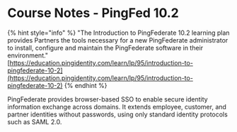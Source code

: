 # Course Notes - PingFed 10.2

{% hint style="info" %}
"The Introduction to PingFederate 10.2 learning plan provides Partners the tools necessary for a new PingFederate administrator to install, configure and maintain the PingFederate software in their environment."  
[https://education.pingidentity.com/learn/lp/95/introduction-to-pingfederate-10-2](https://education.pingidentity.com/learn/lp/95/introduction-to-pingfederate-10-2)
{% endhint %}

PingFederate provides browser-based SSO to enable secure identity information exchange across domains. It extends employee, customer, and partner identities without passwords, using only standard identity protocols such as SAML 2.0.




